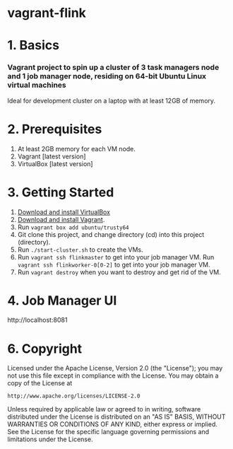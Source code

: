 vagrant-flink
============================

# 1. Basics
### Vagrant project to spin up a cluster of 3 task managers node and 1 job manager node, residing on 64-bit Ubuntu Linux virtual machines
Ideal for development cluster on a laptop with at least 12GB of memory.

# 2. Prerequisites
1. At least 2GB memory for each VM node.
2. Vagrant [latest version]
3. VirtualBox [latest version]

# 3. Getting Started
1. [Download and install VirtualBox](https://www.virtualbox.org/wiki/Downloads)
2. [Download and install Vagrant](http://www.vagrantup.com/downloads.html).
3. Run ```vagrant box add ubuntu/trusty64```
4. Git clone this project, and change directory (cd) into this project (directory).
8. Run ```./start-cluster.sh``` to create the VMs.
9. Run ```vagrant ssh flinkmaster``` to get into your job manager VM.
   Run ```vagrant ssh flinkworker-0[0-2]``` to get into your job manager VM.
10. Run ```vagrant destroy``` when you want to destroy and get rid of the VM.

# 4. Job Manager UI
  http://localhost:8081


# 6. Copyright
Licensed under the Apache License, Version 2.0 (the "License");
you may not use this file except in compliance with the License.
You may obtain a copy of the License at

    http://www.apache.org/licenses/LICENSE-2.0

Unless required by applicable law or agreed to in writing, software
distributed under the License is distributed on an "AS IS" BASIS,
WITHOUT WARRANTIES OR CONDITIONS OF ANY KIND, either express or implied.
See the License for the specific language governing permissions and
limitations under the License.
